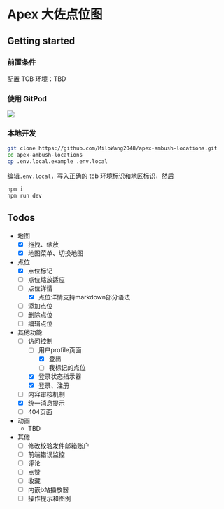 # Apex 大佐点位图

## Getting started

### 前置条件

配置 TCB 环境：TBD

### 使用 GitPod

[![](https://img.shields.io/badge/Contribute%20with-Gitpod-908a85?logo=gitpod)](https://gitpod.io/#https://github.com/MiloWang2048/apex-ambush-locations)

### 本地开发

```sh
git clone https://github.com/MiloWang2048/apex-ambush-locations.git
cd apex-ambush-locations
cp .env.local.example .env.local
```

编辑`.env.local`，写入正确的 tcb 环境标识和地区标识，然后

```sh
npm i
npm run dev
```

## Todos

- 地图
  - [x] 拖拽、缩放
  - [x] 地图菜单、切换地图
- 点位
  - [x] 点位标记
  - [ ] 点位缩放适应
  - [ ] 点位详情
    - [x] 点位详情支持markdown部分语法
  - [ ] 添加点位
  - [ ] 删除点位
  - [ ] 编辑点位
- 其他功能
  - [ ] 访问控制
    - [ ] 用户profile页面
      - [x] 登出
      - [ ] 我标记的点位
    - [x] 登录状态指示器
    - [x] 登录、注册
  - [ ] 内容审核机制
  - [x] 统一消息提示
  - [ ] 404页面
- 动画
  - TBD
- 其他
  - [ ] 修改校验发件邮箱账户
  - [ ] 前端错误监控
  - [ ] 评论
  - [ ] 点赞
  - [ ] 收藏
  - [ ] 内嵌b站播放器
  - [ ] 操作提示和图例
